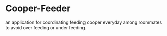 # Cooper-Feeder
an application for coordinating feeding cooper everyday among roommates to avoid over feeding or under feeding.
